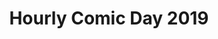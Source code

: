 ---
layout: story
title: Hourly Comic Day 2019
image: /assets/comics/2019-
imageType: .png
pageNumber: 6
baseurl: /other/hourlies/hourlies2019-
numPages: 6
---